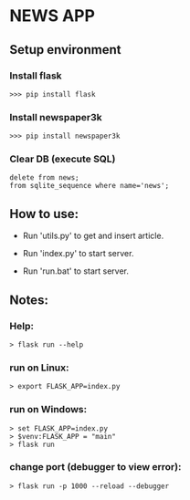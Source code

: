 # NEWS APP
## Setup environment

### Install flask
    >>> pip install flask

### Install newspaper3k
    >>> pip install newspaper3k

### Clear DB (execute SQL)
    delete from news;    
    from sqlite_sequence where name='news';

## How to use:
- Run 'utils.py' to get and insert article.

- Run 'index.py' to start server.

- Run 'run.bat' to start server.


## Notes:
### Help:
    > flask run --help

### run on Linux: 
    > export FLASK_APP=index.py

### run on Windows: 
    > set FLASK_APP=index.py
    > $venv:FLASK_APP = "main"
    > flask run

### change port (debugger to view error):
    > flask run -p 1000 --reload --debugger


